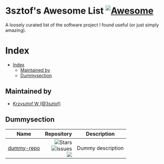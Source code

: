 # 3sztof's Awesome List [![Awesome](https://awesome.re/badge.svg)](https://awesome.re)

A loosely curated list of the software project I found useful (or just simply amazing).

# Index
- [Index](#index)
  - [Maintained by](#maintained-by)
  - [Dummysection](#dummysection)
 

## Maintained by

- [Krzysztof W (@3sztof)](https://github.com/3sztof)

## Dummysection

| Name | Repository | Description |
|---|---|---|
| [dummy-repo](https://github.com/dummy/dummy-repo) | [<img align="right" src="https://img.shields.io/github/stars/dummy/dummy-repo?label=%E2%AD%90%EF%B8%8F&logo=github" alt="Stars"><br><img align="right" src="https://img.shields.io/github/issues-raw/dummy/dummy-repo" alt="Issues"><br><img align="right" src="https://img.shields.io/github/last-commit/dummy/dummy-repo">](https://github.com/dummy/dummy-repo) | Dummy description|
